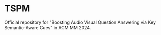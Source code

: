 # TSPM
Official repository for "Boosting Audio Visual Question Answering via Key Semantic-Aware Cues" in ACM MM 2024.
